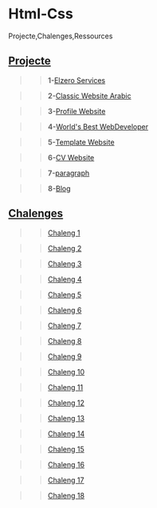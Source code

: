 # Html-Css
 Projecte,Chalenges,Ressources
 
## **[Projecte](https://github.com/Karim-Termanini/Html-Css/tree/main/Html%26Css-ProjecteUndChalenges/Project)**

>>**1-**[Elzero Services](https://elszero-services.netlify.app/)

>>**2-**[Classic Website Arabic](https://classic-website-arabic.netlify.app/)

>>**3-**[Profile Website](https://profile-websitee.netlify.app/)

>>**4-**[World's Best WebDeveloper](https://worlds-best-developer.netlify.app/)

>>**5-**[Template Website](https://template-webstie.netlify.app/)

>>**6-**[CV Website](https://cv-websitee.netlify.app/)

>>**7-**[paragraph](https://paragraph-website.netlify.app/)

>>**8-**[Blog](https://blog-websitee.netlify.app/)


## **[Chalenges](https://github.com/Karim-Termanini/Html-Css/tree/main/Html%26Css-ProjecteUndChalenges/chalenges)**

>>[Chaleng 1](https://magenta-mochi-e33fd4.netlify.app/)

>>[Chaleng 2](https://genuine-tulumba-95ceed.netlify.app/)

>>[Chaleng 3](https://celebrated-nougat-17c921.netlify.app/)

>>[Chaleng 4](https://cool-beignet-b49784.netlify.app/)

>>[Chaleng 5](https://cool-mandazi-177a09.netlify.app/)

>>[Chaleng 6](https://playful-pika-fe1a19.netlify.app/)

>>[Chaleng 7](https://regal-unicorn-eb4182.netlify.app/)

>>[Chaleng 8](https://vocal-duckanoo-a115ad.netlify.app/)

>>[Chaleng 9](https://majestic-biscuit-71923f.netlify.app/)

>>[Chaleng 10](https://dancing-twilight-166139.netlify.app/)

>>[Chaleng 11](https://eloquent-torte-32eca2.netlify.app/)

>>[Chaleng 12](https://lighthearted-marigold-4b5e92.netlify.app/)

>>[Chaleng 13](https://kaleidoscopic-lokum-4a0306.netlify.app/)

>>[Chaleng 14](https://heartfelt-moonbeam-18a7cf.netlify.app/)

>>[Chaleng 15](https://unique-caramel-2bf6e9.netlify.app/)

>>[Chaleng 16](https://rad-blini-cfd570.netlify.app/)

>>[Chaleng 17](https://teal-medovik-c2acd6.netlify.app/)

>>[Chaleng 18](https://spectacular-bubblegum-4b28c8.netlify.app/)
